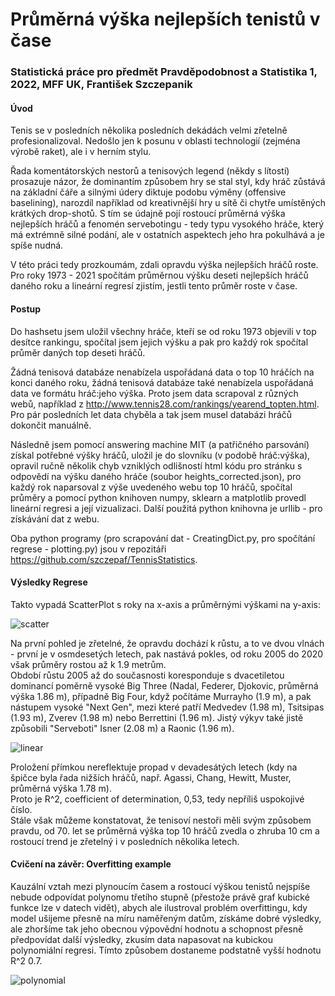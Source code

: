 # Průměrná výška nejlepších tenistů v čase

### Statistická práce pro předmět Pravděpodobnost a Statistika 1, 2022, MFF UK, František Szczepanik

#### Úvod
Tenis se v posledních několika posledních dekádách velmi zřetelně profesionalizoval. Nedošlo jen k posunu v oblasti technologií (zejména výrobě raket), ale i v herním stylu.  

Řada komentátorských nestorů a tenisových legend (někdy s lítostí) prosazuje názor, že dominantím způsobem hry se stal styl, kdy hráč zůstává na základní čáře a silnými údery diktuje podobu výměny (offensive baselining), narozdíl například od kreativnější hry u sítě či chytře umístěných krátkých drop-shotů. S tím se údajně  pojí rostoucí průměrná výška nejlepších hráčů a fenomén servebotingu - tedy typu vysokého hráče, který má extrémně silné podání, ale v ostatních aspektech jeho hra pokulhává a je spíše nudná.

V této práci tedy prozkoumám, zdali opravdu výška nejlepších hráčů roste. Pro roky 1973 - 2021 spočítám průměrnou výšku deseti nejlepších hráčů daného roku a lineární regresí zjistím, jestli tento průměr roste v čase.

#### Postup
Do hashsetu jsem uložil všechny hráče, kteří se od roku 1973 objevili v top desítce rankingu, spočítal jsem jejich výšku a pak pro každý rok spočítal průměr daných top deseti hráčů.

Žádná tenisová databáze nenabízela uspořádaná data o top 10 hráčích na konci daného roku, žádná tenisová databáze také nenabízela uspořádaná data ve formátu hráč:jeho výška. Proto jsem data scrapoval z různých webů, například z http://www.tennis28.com/rankings/yearend_topten.html. Pro pár posledních let data chyběla a tak jsem musel databázi hráčů dokončit manuálně.

Následně jsem pomocí answering machine MIT (a patřičného parsování) získal potřebné výšky hráčů, uložil je do slovníku (v podobě hráč:výška), opravil ručně několik chyb vzniklých odlišností html kódu pro stránku s odpovědí na výšku daného hráče (soubor heights_corrected.json), pro každý rok naparsoval z výše uvedeného webu top 10 hráčů, spočítal průměry a pomocí python knihoven numpy, sklearn a matplotlib provedl lineární regresi a její vizualizaci. Další použitá python knihovna je urllib - pro získávání dat z webu.

Oba python programy (pro scrapování dat - CreatingDict.py, pro spočítání regrese - plotting.py) jsou v repozitáři https://github.com/szczepaf/TennisStatistics.

#### Výsledky Regrese
Takto vypadá ScatterPlot s roky na x-axis a průměrnými výškami na y-axis:  

![scatter](https://user-images.githubusercontent.com/83585883/175540671-551afe70-4bd7-4aa4-8185-0e4db9be8605.png)


Na první pohled je zřetelné, že opravdu dochází k růstu, a to ve dvou vlnách - první je v osmdesetých letech, pak nastává pokles, od roku 2005 do 2020 však průměry rostou až k 1.9 metrům.  
Období růstu 2005 až do současnosti koresponduje s dvacetiletou dominancí poměrně vysoké Big Three (Nadal, Federer, Djokovic, průměrná výška 1.86 m), případně Big Four, když počítáme Murrayho (1.9 m), a pak nástupem vysoké "Next Gen", mezi které patří Medvedev (1.98 m), Tsitsipas (1.93 m), Zverev (1.98 m) nebo Berrettini (1.96 m). Jistý výkyv také jistě způsobili "Serveboti" Isner (2.08 m) a Raonic (1.96 m).


![linear](https://user-images.githubusercontent.com/83585883/175540702-739ee5fd-ded9-477d-b895-34a1544e9fd4.png)  

Proložení přímkou nereflektuje propad v devadesátých letech (kdy na špičce byla řada nižších hráčů, např. Agassi, Chang, Hewitt, Muster, průměrná výška 1.78 m).  
Proto je R^2, coefficient of determination, 0,53, tedy nepříliš uspokojivé číslo.  
Stále však můžeme konstatovat, že tenisoví nestoři měli svým způsobem pravdu, od 70. let se průměrná výška top 10 hráčů zvedla o zhruba 10 cm a rostoucí trend je zřetelný i v posledních několika letech.

#### Cvičení na závěr: Overfitting example

Kauzální vztah mezi plynoucím časem a rostoucí výškou tenistů nejspíše nebude odpovídat polynomu třetího stupně (přestože právě graf kubické funkce lze v datech vidět), abych ale ilustroval problém overfittingu, kdy model ušijeme přesně na míru naměřeným datům, získáme dobré výsledky, ale zhoršíme tak jeho obecnou výpovědní hodnotu a schopnost přesně předpovídat další výsledky, zkusím data napasovat na kubickou polynomiální regresi.
Tímto způsobem dostaneme podstatně vyšší hodnotu R^2 0.7.

![polynomial](https://user-images.githubusercontent.com/83585883/175540752-35060b0c-a2c3-4fdf-b02a-154d5b7c9543.png)

